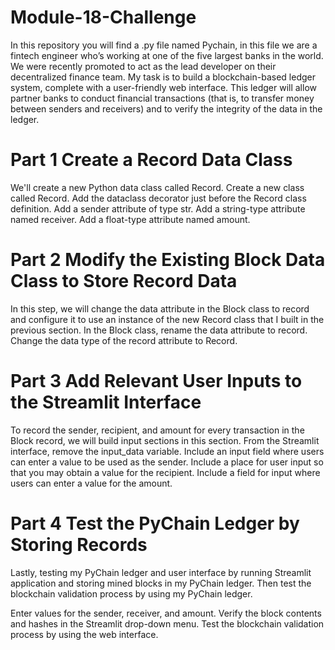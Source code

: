 # Module-18-Challenge
In this repository you will find a .py file named Pychain, in this file we are a fintech engineer who’s working at one of the five largest banks in the world. We were recently promoted to act as the lead developer on their decentralized finance team. My task is to build a blockchain-based ledger system, complete with a user-friendly web interface. This ledger will allow partner banks to conduct financial transactions (that is, to transfer money between senders and receivers) and to verify the integrity of the data in the ledger.
# Part 1 Create a Record Data Class
We'll create a new Python data class called Record. Create a new class called Record. Add the dataclass decorator just before the Record class definition. Add a sender attribute of type str. Add a string-type attribute named receiver. Add a float-type attribute named amount.

# Part 2 Modify the Existing Block Data Class to Store Record Data
In this step, we will change the data attribute in the Block class to record and configure it to use an instance of the new Record class that I built in the previous section. In the Block class, rename the data attribute to record. Change the data type of the record attribute to Record.

# Part 3 Add Relevant User Inputs to the Streamlit Interface
To record the sender, recipient, and amount for every transaction in the Block record, we will build input sections in this section. From the Streamlit interface, remove the input_data variable. Include an input field where users can enter a value to be used as the sender. Include a place for user input so that you may obtain a value for the recipient. Include a field for input where users can enter a value for the amount.

# Part 4  Test the PyChain Ledger by Storing Records

Lastly, testing my PyChain ledger and user interface by running Streamlit application and storing mined blocks in my PyChain ledger. Then test the blockchain validation process by using my PyChain ledger.

Enter values for the sender, receiver, and amount. 
Verify the block contents and hashes in the Streamlit drop-down menu. 
Test the blockchain validation process by using the web interface. 
